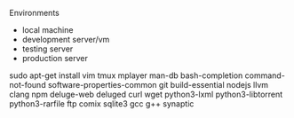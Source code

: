 Environments
- local machine
- development server/vm
- testing server
- production server

sudo apt-get install vim tmux mplayer man-db bash-completion command-not-found software-properties-common git build-essential nodejs llvm clang npm deluge-web deluged curl wget python3-lxml python3-libtorrent python3-rarfile ftp comix sqlite3 gcc g++ synaptic

